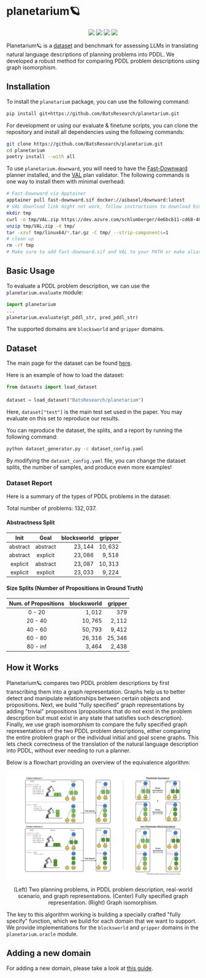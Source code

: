 # planetarium🪐

<p align="center">
    <a href="https://huggingface.co/papers/2407.03321"><img src="https://img.shields.io/badge/⭐_daily_papers-%233-orange?logo=huggingface" /></a>
    <a href="https://arxiv.org/abs/2407.03321"><img src="https://img.shields.io/badge/arxiv-2407.03321-b31b1b?logo=arxiv" /></a>
    <a href="https://x.com/max_zuo/status/1811026554123583718"><img src="https://img.shields.io/badge/summary-000000?logo=x" /></a>
    <a href="https://huggingface.co/datasets/BatsResearch/planetarium"><img src="https://img.shields.io/badge/datasets-planetarium-FFD21E?logo=huggingface" /></a>
</p>

Planetarium🪐 is a [dataset](https://huggingface.co/datasets/BatsResearch/planetarium) and benchmark for assessing LLMs in translating natural language descriptions of planning problems into PDDL. We developed a robust method for comparing PDDL problem descriptions using graph isomorphism.

## Installation
To install the `planetarium` package, you can use the following command:
```bash
pip install git+https://github.com/BatsResearch/planetarium.git
```

For development or using our evaluate & finetune scripts, you can clone the repository and install all dependencies using the following commands:
```bash
git clone https://github.com/BatsResearch/planetarium.git
cd planetarium
poetry install --with all
```

To use `planetarium.downward`, you will need to have the [Fast-Downward](https://www.fast-downward.org/) planner installed, and the [VAL](https://github.com/KCL-Planning/VAL) plan validator. The following commands is one way to install them with minimal overhead:
```bash
# Fast-Downward via Apptainer
apptainer pull fast-downward.sif docker://aibasel/downward:latest
# VAL download link might not work, follow instructions to download binary at: https://github.com/KCL-Planning/VAL
mkdir tmp
curl -o tmp/VAL.zip https://dev.azure.com/schlumberger/4e6bcb11-cd68-40fe-98a2-e3777bfec0a6/_apis/build/builds/77/artifacts?artifactName=linux64\&api-version=7.1\&%24format=zip
unzip tmp/VAL.zip -d tmp/
tar -xzvf tmp/linux64/*.tar.gz -C tmp/ --strip-components=1
# clean up
rm -rf tmp
# Make sure to add fast-downward.sif and VAL to your PATH or make aliases.
```

## Basic Usage
To evaluate a PDDL problem description, we can use the `planetarium.evaluate` module:
```python
import planetarium
...
planetarium.evaluate(gt_pddl_str, pred_pddl_str)
```
The supported domains are `blocksworld` and `gripper` domains.

## Dataset
The main page for the dataset can be found [here](https://huggingface.co/datasets/BatsResearch/planetarium).

Here is an example of how to load the dataset:
```python
from datasets import load_dataset

dataset = load_dataset("BatsResearch/planetarium")
```
Here, `dataset["test"]` is the main test set used in the paper. You may evaluate on this set to reproduce our results.

You can reproduce the dataset, the splits, and a report by running the following command:
```bash
python dataset_generator.py -c dataset_config.yaml
```

By modifying the `dataset_config.yaml` file, you can change the dataset splits, the number of samples, and produce even more examples!

### Dataset Report
Here is a summary of the types of PDDL problems in the dataset:

Total number of problems: $132,037$.

#### Abstractness Split
| Init | Goal | blocksworld | gripper |
|:---:|:---:|---:|---:|
| abstract | abstract | $23,144$ | $10,632$ |
| abstract | explicit | $23,086$ | $9,518$ |
| explicit | abstract | $23,087$ | $10,313$ |
| explicit | explicit | $23,033$ | $9,224$ |
#### Size Splits (Number of Propositions in Ground Truth)
| Num. of Propositions | blocksworld | gripper |
|:---:|---:|---:|
| $0$ - $20$ | $1,012$ | $379$ |
| $20$ - $40$ | $10,765$ | $2,112$ |
| $40$ - $60$ | $50,793$ | $9,412$ |
| $60$ - $80$ | $26,316$ | $25,346$ |
| $80$ - inf | $3,464$ | $2,438$ |

## How it Works
Planetarium🪐 compares two PDDL problem descriptions by first transcribing them into a graph representation.
Graphs help us to better detect and manipulate relationships between certain objects and propositions.
Next, we build "fully specified" graph representations by adding "trivial" propositions (propositions that do not exist in the problem description but must exist in any state that satisfies such description).
Finally, we use graph isomorphism to compare the fully specified graph representations of the two PDDL problem descriptions, either comparing the entire problem graph or the individual initial and goal scene graphs.
This lets check correctness of the translation of the natural language description into PDDL, without ever needing to run a planner.

Below is a flowchart providing an overview of the equivalence algorithm:

![Equivalence Algorithm Overview](assets/equivalence.png)
<p align="center">(Left) Two planning problems, in PDDL problem description, real-world scenario, and graph representations. (Center) Fully specified graph representation. (Right) Graph isomorphism.</p>

The key to this algorithm working is building a specially crafted "fully specify" function, which we build for each domain that we want to support. We provide implementations for the `blocksworld` and `gripper` domains in the `planetarium.oracle` module.

## Adding a new domain
For adding a new domain, please take a look at [this guide](EXTENDING.md).